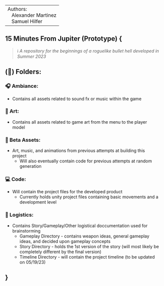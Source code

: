 
<table>
  <tr>
    <td>Authors:<br>
      &nbsp;&nbsp;&nbsp;Alexander Martinez<br>
      &nbsp;&nbsp;&nbsp;Samuel Hilfer</td>
  </tr>
</table>


## 15 Minutes From Jupiter (Prototype) {
> :information_source: _A repository for the beginnings of a roguelike bullet hell developed in Summer 2023_<br>


## (:open_file_folder:) Folders: 
### :headphones: Ambiance: 
- Contains all assets related to sound fx or music within the game

### :art: Art:
- Contains all assets related to game art from the menu to the player model

### :floppy_disk: Beta Assets:
- Art, music, and animations from previous attempts at building this project
    - Will also eventually contain code for previous attempts at random generation

### :computer: Code:
- Will contain the project files for the developed product
    - Currently holds unity project files containing basic movements and a development level  

### :page_with_curl: Logistics:
- Contains Story/Gameplay/Other logistical doccumentation used for brainstorming 
    - Gameplay Directory - contains weapon ideas, general gameplay ideas, and decided upon gameplay concepts
    - Story Directory - holds the 1st version of the story (will most likely be completely different by the final version)
    - Timeline Directory - will contain the project timeline (to be updated on 05/19/23)
## }
